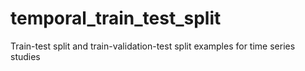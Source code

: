 # temporal_train_test_split
Train-test split and train-validation-test split examples for time series studies
